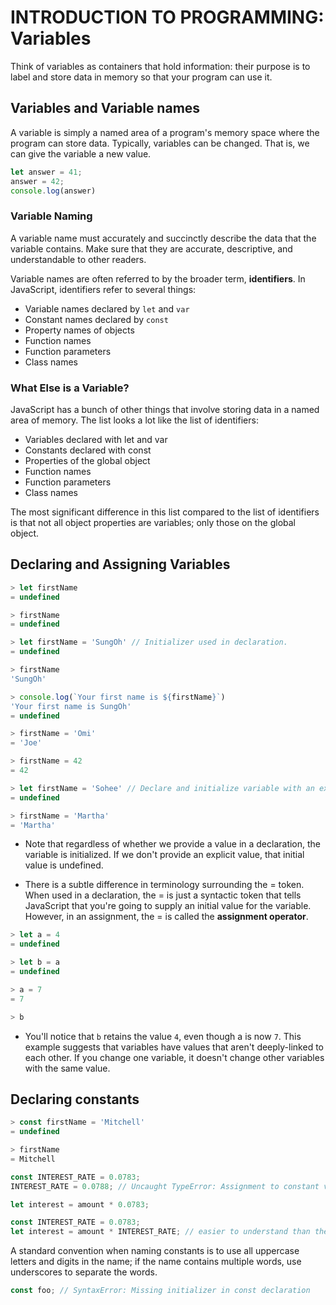 # INTRODUCTION TO PROGRAMMING: Variables

Think of variables as containers that hold information: their purpose is to label and store data in memory so that your program can use it.

## Variables and Variable names

A variable is simply a named area of a program's memory space where the program can store data. Typically, variables can be changed. That is, we can give the variable a new value.

```js
let answer = 41;
answer = 42;
console.log(answer)
```

### Variable Naming

A variable name must accurately and succinctly describe the data that the variable contains. Make sure that they are accurate, descriptive, and understandable to other readers.

Variable names are often referred to by the broader term, **identifiers**. In JavaScript, identifiers refer to several things:

* Variable names declared by `let` and `var`
* Constant names declared by `const`
* Property names of objects
* Function names
* Function parameters
* Class names

### What Else is a Variable?

JavaScript has a bunch of other things that involve storing data in a named area of memory. The list looks a lot like the list of identifiers:

* Variables declared with let and var
* Constants declared with const
* Properties of the global object
* Function names
* Function parameters
* Class names

The most significant difference in this list compared to the list of identifiers is that not all object properties are variables; only those on the global object.

## Declaring and Assigning Variables

```js
> let firstName
= undefined

> firstName
= undefined

> let firstName = 'SungOh' // Initializer used in declaration.
= undefined

> firstName
'SungOh'

> console.log(`Your first name is ${firstName}`)
'Your first name is SungOh'
= undefined

> firstName = 'Omi'
= 'Joe'

> firstName = 42
= 42

> let firstName = 'Sohee' // Declare and initialize variable with an explicit value on the same line.
= undefined

> firstName = 'Martha'
= 'Martha'
```

* Note that regardless of whether we provide a value in a declaration, the variable is initialized. If we don't provide an explicit value, that initial value is undefined.

* There is a subtle difference in terminology surrounding the = token. When used in a declaration, the = is just a syntactic token that tells JavaScript that you're going to supply an initial value for the variable. However, in an assignment, the = is called the **assignment operator**.

```js
> let a = 4
= undefined

> let b = a
= undefined

> a = 7
= 7

> b
```

* You'll notice that `b` retains the value `4`, even though a is now `7`. This example suggests that variables have values that aren't deeply-linked to each other. If you change one variable, it doesn't change other variables with the same value.

## Declaring constants

```js
> const firstName = 'Mitchell'
= undefined

> firstName
= Mitchell

const INTEREST_RATE = 0.0783;
INTEREST_RATE = 0.0788; // Uncaught TypeError: Assignment to constant variable.

let interest = amount * 0.0783;

const INTEREST_RATE = 0.0783;
let interest = amount * INTEREST_RATE; // easier to understand than the above code snippet
```

A standard convention when naming constants is to use all uppercase letters and digits in the name; if the name contains multiple words, use underscores to separate the words.

```js
const foo; // SyntaxError: Missing initializer in const declaration
```
